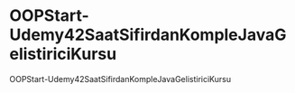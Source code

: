 # OOPStart-Udemy42SaatSifirdanKompleJavaGelistiriciKursu
OOPStart-Udemy42SaatSifirdanKompleJavaGelistiriciKursu
